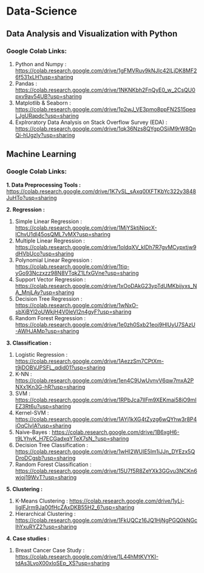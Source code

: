 # Data-Science

## Data Analysis and Visualization with Python

### Google Colab Links:

1. Python and Numpy : https://colab.research.google.com/drive/1gFMVRuv9kNJIc42ILjDK8MF26f531xLH?usp=sharing
2. Pandas : https://colab.research.google.com/drive/1NKNKbh2FnQyE0_w_2CsQU0pxv9av54UB?usp=sharing
3. Matplotlib & Seaborn : https://colab.research.google.com/drive/1p2wJ_VE3pmo8ppFN2S15peqLJgURapdc?usp=sharing
4. Explroratory Data Analysis on Stack Overflow Survey (EDA) : https://colab.research.google.com/drive/1qk36Nzs8QYgpOSijM9rW8QnQi-hUgzly?usp=sharing

## Machine Learning

### Google Colab Links:

**1. Data Preprocessing Tools :** https://colab.research.google.com/drive/1K7vSL_sAxq0IXFTKbYc322y3848JuHTo?usp=sharing

**2. Regression :**
   1. Simple Linear Regression : https://colab.research.google.com/drive/1MjYSktjNjqcX-lChvU1dI45osQML7vMX?usp=sharing
   2. Multiple Linear Regression : https://colab.research.google.com/drive/1oldqXV_kIDh7R7gvMCypxtjw9dHVbUco?usp=sharing
   3. Polynomial Linear Regression : https://colab.research.google.com/drive/1tiq-yGo93Nczxzz98N8VTqkZ1LfxGVne?usp=sharing
   4. Support Vector Regression : https://colab.research.google.com/drive/1xOoDAkG23ypTdUMKbijyxs_NA_MnjLAy?usp=sharing
   5. Decision Tree Regression : https://colab.research.google.com/drive/1wNxO-sbXiBYl2oUWkjH4V0leVI2n4gyF?usp=sharing
   6. Random Forest Regression : https://colab.research.google.com/drive/1e0zh0Sxb21eoj9HlUyU7SAzU-AWHJAMp?usp=sharing
      
**3. Classification :**
   1. Logistic Regression : https://colab.research.google.com/drive/1AezzSm7CPtXm-t9jDOBVJPSFL_qdid01?usp=sharing
   2. K-NN : https://colab.research.google.com/drive/1en4C9UwUvnvV6qw7mxA2PNXx1Kn3G-hR?usp=sharing
   3. SVM : https://colab.research.google.com/drive/1RPbJca7llFm9XEKmai58iO9mIEZ3Rt6u?usp=sharing
   4. Kernel-SVM : https://colab.research.google.com/drive/1AYj1kXG4tZyzg6wQYhw3r8P4iOqCIvIA?usp=sharing
   5. Naive-Bayes : https://colab.research.google.com/drive/1B6xgH6-t9LYhvK_H7ECGadxqYTeX7sN_?usp=sharing
   6. Decision Tree Classification : https://colab.research.google.com/drive/1wHI2WUIE5lm1iJJn_DYEzx5QDroDCgsb?usp=sharing
   7. Random Forest Classification : https://colab.research.google.com/drive/15U7f5R8ZeYXk3GGvu3NCKn6wjoj19WvT?usp=sharing
   
**5. Clustering :**
   1. K-Means Clustering : https://colab.research.google.com/drive/1yLj-IigIFJrm9Ja00fHcZAxDKB55H2_6?usp=sharing
   2. Hierarchical Clustering : https://colab.research.google.com/drive/1FkUQCz16JQ1HjNgPGQ0kNGclhYxuRYZ2?usp=sharing

**4. Case studies :**
   1. Breast Cancer Case Study : https://colab.research.google.com/drive/1L44hMtKVYKI-tdAs3LvoX00xIoSEp_XS?usp=sharing
